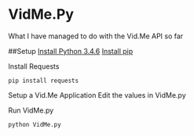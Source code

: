 # VidMe.Py
What I have managed to do with the Vid.Me API so far

##Setup
[Install Python 3.4.6](https://www.python.org/downloads/release/python-346/)
[Install pip](https://pip.pypa.io/en/stable/installing/)

Install Requests
```
pip install requests
```

Setup a Vid.Me Application
Edit the values in VidMe.py

Run VidMe.py
```
python VidMe.py
```